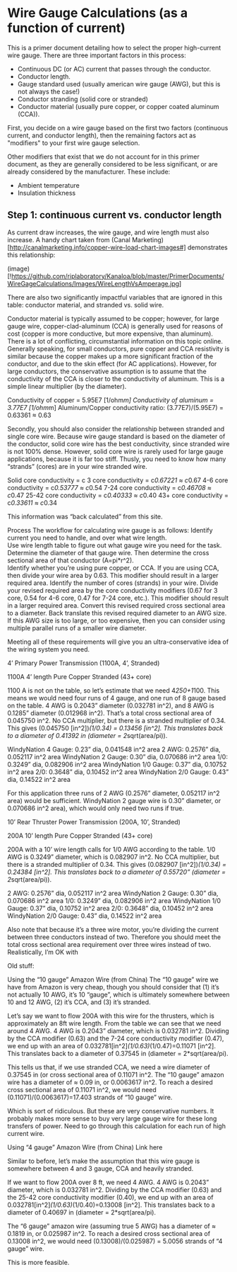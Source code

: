 # Wire Gauge Calculations (as a function of current)

This is a primer document detailing how to select the proper high-current wire gauge.  There are three important factors in this process:

 - Continuous DC (or AC) current that passes through the conductor.
 - Conductor length.
 - Gauge standard used (usually american wire gauge (AWG), but this is not always the case!)
 - Conductor stranding (solid core or stranded)
 - Conductor material (usually pure copper, or copper coated aluminum (CCA)).

First, you decide on a wire gauge based on the first two factors (continuous current, and conductor length), then the remaining factors act as "modifiers" to your first wire gauge selection.  

Other modifiers that exist that we do not account for in this primer document, as they are generally considered to be less significant, or are already considered by the manufacturer.  These include:

 - Ambient temperature
 - Insulation thickness

## Step 1: continuous current vs. conductor length

As current draw increases, the wire gauge, and wire length must also increase.  A handy chart taken from (Canal Marketing)[http://canalmarketing.info/copper-wire-load-chart-images#] demonstrates this relationship:

(image)[!https://github.com/riplaboratory/Kanaloa/blob/master/PrimerDocuments/WireGageCalculations/Images/WireLengthVsAmperage.jpg]

There are also two significantly impactful variables that are ignored in this table: conductor material, and stranded vs. solid wire.

Conductor material is typically assumed to be copper; however, for large gauge wire, copper-clad-aluminum (CCA) is generally used for reasons of cost (copper is more conductive, but more expensive, than aluminum).  There is a lot of conflicting, circumstantial information on this topic online.  Generally speaking, for small conductors, pure copper and CCA resistivity is similar because the copper makes up a more significant fraction of the conductor, and due to the skin effect (for AC applications).  However, for large conductors, the conservative assumption is to assume that the conductivity of the CCA is closer to the conductivity of aluminum.  This is a simple linear multiplier (by the diameter).

Conductivity of copper = 5.95E7 [1/ohm*m]
Conductivity of aluminum = 3.77E7 [1/ohm*m]
Aluminum/Copper conductivity ratio: (3.77E7)/(5.95E7) = 0.63361 ≈ 0.63

Secondly, you should also consider the relationship between stranded and single core wire.  Because wire gauge standard is based on the diameter of the conductor, solid core wire has the best conductivity, since stranded wire is not 100% dense.  However, solid core wire is rarely used for large gauge applications, because it is far too stiff.  Thusly, you need to know how many “strands” (cores) are in your wire stranded wire.

Solid core conductivity = c
3 core conductivity = c*0.67221 ≈ c*0.67
4-6 core conductivity = c*0.53777 ≈ c*0.54
7-24 core conductivity = c*0.46708 ≈ c*0.47
25-42 core conductivity = c*0.40333 ≈ c*0.40
43+ core conductivity = c*0.33611 ≈ c*0.34

This information was “back calculated” from this site.  

Process
The workflow for calculating wire gauge is as follows:
Identify current you need to handle, and over what wire length.  
Use wire length table to figure out what gauge wire you need for the task.
Determine the diameter of that gauge wire.  Then determine the cross sectional area of that conductor (A=pi*r^2).  
Identify whether you’re using pure copper, or CCA.  If you are using CCA, then divide your wire area by 0.63.  This modifier should result in a larger required area.
Identify the number of cores (strands) in your wire.  Divide your revised required area by the core conductivity modifiers (0.67 for 3 core, 0.54 for 4-6 core, 0.47 for 7-24 core, etc.).  This modifier should result in a larger required area.
Convert this revised required cross sectional area to a diameter.  Back translate this revised required diameter to an AWG size.
If this AWG size is too large, or too expensive, then you can consider using multiple parallel runs of a smaller wire diameter. 

Meeting all of these requirements will give you an ultra-conservative idea of the wiring system you need.

4’ Primary Power Transmission (1100A, 4’, Stranded)

1100A
4’ length
Pure Copper
Stranded (43+ core)

1100 A is not on the table, so let’s estimate that we need 4*250+1*100.  This means we would need four runs of 4 gauge, and one run of 8 gauge based on the table.  4 AWG is 0.2043” diameter (0.032781 in^2), and 8 AWG is 0.1285” diameter (0.012968 in^2).  That’s a total cross sectional area of 0.045750 in^2.  No CCA multiplier, but there is a stranded multiplier of 0.34.  This gives (0.045750 [in^2])*(1/0.34) = 0.13456 [in^2].  This translates back to a diameter of 0.41392 in (diameter = 2*sqrt(area/pi)).  

WindyNation 4 Gauge: 0.23” dia, 0.041548 in^2 area
2 AWG: 0.2576” dia, 0.052117 in^2 area
WindyNation 2 Gauge: 0.30” dia, 0.070686 in^2 area
1/0: 0.3249” dia, 0.082906 in^2 area
WindyNation 1/0 Gauge: 0.37” dia, 0.10752 in^2 area
2/0: 0.3648” dia, 0.10452 in^2 area
WindyNation 2/0 Gauge: 0.43” dia, 0.14522 in^2 area

For this application three runs of 2 AWG (0.2576” diameter, 0.052117 in^2 area) would be sufficient.  WindyNation 2 gauge wire is 0.30” diameter, or 0.070686 in^2 area), which would only need two runs if true.

10’ Rear Thruster Power Transmission (200A, 10’, Stranded)

200A
10’ length
Pure Copper
Stranded (43+ core)

200A with a 10’ wire length calls for 1/0 AWG according to the table.  1/0 AWG is 0.3249” diameter, which is 0.082907 in^2.  No CCA multiplier, but there is a stranded multiplier of 0.34.  This gives (0.082907 [in^2])*(1/0.34) = 0.24384 [in^2].  This translates back to a diameter of 0.55720” (diameter = 2*sqrt(area/pi)). 

2 AWG: 0.2576” dia, 0.052117 in^2 area
WindyNation 2 Gauge: 0.30” dia, 0.070686 in^2 area
1/0: 0.3249” dia, 0.082906 in^2 area
WindyNation 1/0 Gauge: 0.37” dia, 0.10752 in^2 area
2/0: 0.3648” dia, 0.10452 in^2 area
WindyNation 2/0 Gauge: 0.43” dia, 0.14522 in^2 area

Also note that because it’s a three wire motor, you’re dividing the current between three conductors instead of two.  Therefore you should meet the total cross sectional area requirement over three wires instead of two.  Realistically, I’m OK with

Old stuff:

Using the “10 gauge” Amazon Wire (from China)
The “10 gauge” wire we have from Amazon is very cheap, though you should consider that (1) it’s not actually 10 AWG, it’s 10 “gauge”, which is ultimately somewhere between 10 and 12 AWG, (2) it’s CCA, and (3) it’s stranded.

Let’s say we want to flow 200A with this wire for the thrusters, which is approximately an 8ft wire length.  From the table we can see that we need around 4 AWG.  4 AWG is 0.2043” diameter, which is 0.032781 in^2.  Dividing by the CCA modifier (0.63) and the 7-24 core conductivity modifier (0.47), we end up with an area of 0.032781[in^2]*(1/0.63)*(1/0.47)=0.11071 [in^2].  This translates back to a diameter of 0.37545 in (diameter = 2*sqrt(area/pi).

This tells us that, if we use stranded CCA, we need a wire diameter of 0.37545 in (or cross sectional area of 0.11071 in^2.  The “10 gauge” amazon wire has a diameter of ≈ 0.09 in, or 0.0063617 in^2.  To reach a desired cross sectional area of 0.11071 in^2, we would need (0.11071)/(0.0063617)=17.403 strands of “10 gauge” wire.

Which is sort of ridiculous.  But these are very conservative numbers.  It probably makes more sense to buy very large gauge wire for these long transfers of power.  Need to go through this calculation for each run of high current wire.  

Using “4 gauge” Amazon Wire (from China)
Link here

Similar to before, let’s make the assumption that this wire gauge is somewhere between 4 and 3 gauge, CCA and heavily stranded.  

If we want to flow 200A over 8 ft, we need 4 AWG.  4 AWG is 0.2043” diameter, which is 0.032781 in^2.  Dividing by the CCA modifier (0.63) and the 25-42 core conductivity modifier (0.40), we end up with an area of 0.032781[in^2]*(1/0.63)*(1/0.40)=0.13008 [in^2].  This translates back to a diameter of 0.40697 in (diameter = 2*sqrt(area/pi).  

The “6 gauge” amazon wire (assuming true 5 AWG) has a diameter of ≈ 0.1819 in, or 0.025987 in^2.  To reach a desired cross sectional area of 0.13008 in^2, we would need (0.13008)/(0.025987) = 5.0056 strands of “4 gauge” wire.

This is more feasible. 



